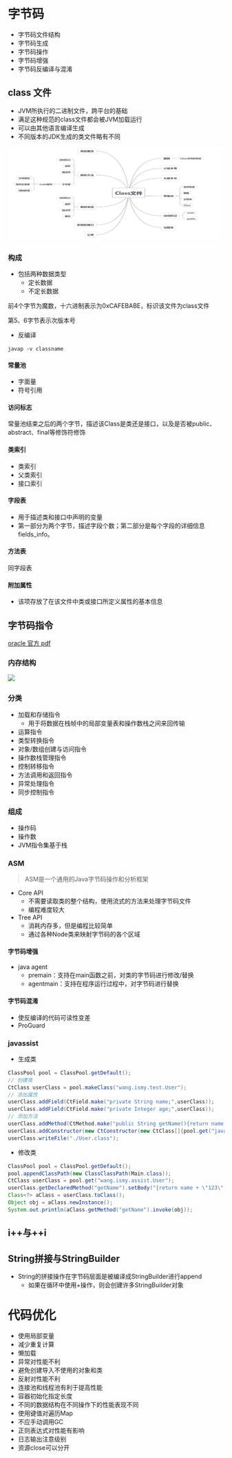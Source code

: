 # 字节码

- 字节码文件结构
- 字节码生成
- 字节码操作
- 字节码增强
- 字节码反编译与混淆

## class 文件

- JVM所执行的二进制文件，跨平台的基础
- 满足这种规范的class文件都会被JVM加载运行
- 可以由其他语言编译生成
- 不同版本的JDK生成的类文件略有不同

![批注 2019-12-20 144534](/assets/批注%202019-12-20%20144534.png)

### 构成

- 包括两种数据类型
  - 定长数据
  - 不定长数据

前4个字节为魔数，十六进制表示为0xCAFEBABE，标识该文件为class文件

第5、6字节表示次版本号

- 反编译

```shell
javap -v classname
```

#### 常量池

- 字面量
- 符号引用

#### 访问标志

常量池结束之后的两个字节，描述该Class是类还是接口，以及是否被public、abstract、final等修饰符修饰

#### 类索引

- 类索引
- 父类索引
- 接口索引

#### 字段表

- 用于描述类和接口中声明的变量
- 第一部分为两个字节，描述字段个数；第二部分是每个字段的详细信息fields_info。

#### 方法表

同字段表

#### 附加属性

- 该项存放了在该文件中类或接口所定义属性的基本信息

## 字节码指令

[oracle 官方 pdf](https://docs.oracle.com/javase/specs/jvms/se13/jvms13.pdf)

### 内存结构

![](http://blog.cheyo.net/static/file/jvm_memory.png)

### 分类

- 加载和存储指令
  -  用于将数据在栈帧中的局部变量表和操作数栈之间来回传输
- 运算指令
- 类型转换指令
- 对象/数组创建与访问指令
- 操作数栈管理指令
- 控制转移指令
- 方法调用和返回指令
- 异常处理指令
- 同步控制指令

### 组成

- 操作码
- 操作数
- JVM指令集基于栈

### ASM

>ASM是一个通用的Java字节码操作和分析框架

- Core API
  - 不需要读取类的整个结构，使用流式的方法来处理字节码文件
  - 编程难度较大
- Tree API
  - 消耗内存多，但是编程比较简单
  - 通过各种Node类来映射字节码的各个区域

#### 字节码增强

- java agent
  - premain：支持在main函数之前，对类的字节码进行修改/替换
  - agentmain：支持在程序运行过程中，对字节码进行替换

#### 字节码混淆

- 使反编译的代码可读性变差
- ProGuard

### javassist

- 生成类

```java
ClassPool pool = ClassPool.getDefault();
// 创建类
CtClass userClass = pool.makeClass("wang.ismy.test.User");
// 添加属性
userClass.addField(CtField.make("private String name;",userClass));
userClass.addField(CtField.make("private Integer age;",userClass));
// 添加方法
userClass.addMethod(CtMethod.make("public String getName(){return name;}",userClass));
userClass.addConstructor(new CtConstructor(new CtClass[]{pool.get("java.lang.String"),pool.get("java.lang.Integer")},userClass));
userClass.writeFile("./User.class");
```

- 修改类

```java
ClassPool pool = ClassPool.getDefault();
pool.appendClassPath(new ClassClassPath(Main.class));
CtClass userClass = pool.get("wang.ismy.assist.User");
userClass.getDeclaredMethod("getName").setBody("{return name + \"123\";}");
Class<?> aClass = userClass.toClass();
Object obj = aClass.newInstance();
System.out.println(aClass.getMethod("getName").invoke(obj));
```

## i++与++i

## String拼接与StringBuilder

- String的拼接操作在字节码层面是被编译成StringBuilder进行append
    - 如果在循环中使用+操作，则会创建许多StringBuilder对象

# 代码优化

- 使用局部变量
- 减少重复计算
- 懒加载
- 异常对性能不利
- 避免创建导入不使用的对象和类
- 反射对性能不利
- 连接池和线程池有利于提高性能
- 容器初始化指定长度
- 不同的数据结构在不同操作下的性能表现不同
- 使用键值对遍历Map
- 不应手动调用GC
- 正则表达式对性能有影响
- 日志输出注意级别
- 资源close可以分开

